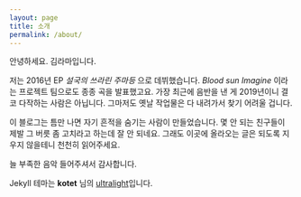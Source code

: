 ```yaml
---
layout: page
title: 소개
permalink: /about/
---
```

안녕하세요. 김라마입니다.

저는 2016년 EP _설국의 쓰라린 주마등_ 으로 데뷔했습니다.
_Blood sun Imagine_ 이라는 프로젝트 팀으로도 종종 곡을 발표했고요.
가장 최근에 음반을 낸 게 2019년이니 결코 다작하는 사람은 아닙니다.
그마저도 옛날 작업물은 다 내려가서 찾기 어려울 겁니다.

이 블로그는 틈만 나면 자기 흔적을 숨기는 사람이 만들었습니다.
몇 안 되는 친구들이 제발 그 버릇 좀 고치라고 하는데 잘 안 되네요.
그래도 이곳에 올라오는 글은 되도록 지우지 않을테니 천천히 읽어주세요.

늘 부족한 음악 들어주셔서 감사합니다.

Jekyll 테마는 **kotet** 님의 [ultralight](https://github.com/kotet/ultralight/)입니다.
